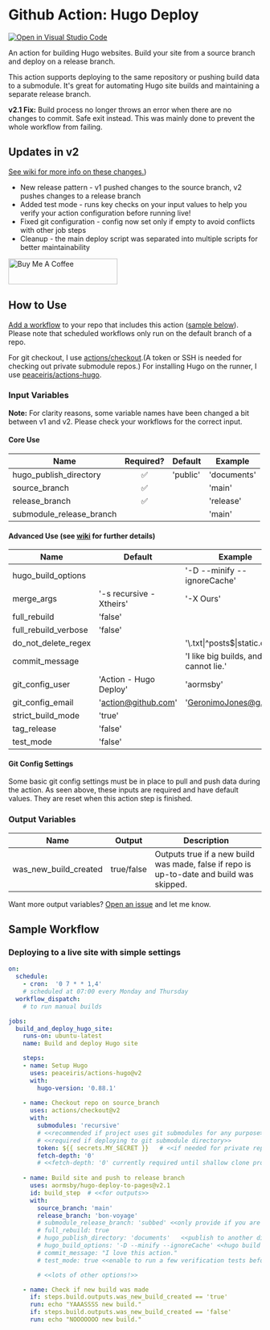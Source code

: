 # Github Action: Hugo Deploy

[![Open in Visual Studio Code](https://open.vscode.dev/badges/open-in-vscode.svg)](https://open.vscode.dev/aormsby/hugo-deploy-to-pages)

An action for building Hugo websites. Build your site from a source branch and deploy on a release branch.

This action supports deploying to the same repository or pushing build data to a submodule. It's great for automating Hugo site builds and maintaining a separate release branch.

**v2.1 Fix:** Build process no longer throws an error when there are no changes to commit. Safe exit instead. This was mainly done to prevent the whole workflow from failing.

## Updates in v2

[See wiki for more info on these changes.](https://github.com/aormsby/hugo-deploy-to-pages/wiki))

- New release pattern - v1 pushed changes to the source branch, v2 pushes changes to a release branch
- Added test mode - runs key checks on your input values to help you verify your action configuration before running live!
- Fixed git configuration - config now set only if empty to avoid conflicts with other job steps
- Cleanup - the main deploy script was separated into multiple scripts for better maintainability

<a href="https://www.buymeacoffee.com/aormsby" target="_blank"><img src="https://cdn.buymeacoffee.com/buttons/default-green.png" alt="Buy Me A Coffee" style="height: 51px !important;width: 217px !important;" ></a>

## How to Use

[Add a workflow](https://docs.github.com/en/actions/quickstart#creating-your-first-workflow) to your repo that includes this action ([sample below](#sample-workflow)). Please note that scheduled workflows only run on the default branch of a repo.

For git checkout, I use [actions/checkout](https://github.com/actions/checkout).(A token or SSH is needed for checking out private submodule repos.) For installing Hugo on the runner, I use [peaceiris/actions-hugo](https://github.com/peaceiris/actions-hugo).

### Input Variables

**Note:** For clarity reasons, some variable names have been changed a bit between v1 and v2. Please check your workflows for the correct input.

#### Core Use

| Name                     |     Required?      | Default  | Example     |
| ------------------------ | :----------------: | -------- | ----------- |
| hugo_publish_directory   | :white_check_mark: | 'public' | 'documents' |
| source_branch            | :white_check_mark: |          | 'main'      |
| release_branch           | :white_check_mark: |          | 'release'   |
| submodule_release_branch |                    |          | 'main'      |

#### Advanced Use (see [wiki](https://github.com/aormsby/hugo-deploy-to-pages/wiki/Configuration) for further details)

| Name                 | Default                 | Example                                |
| -------------------- | ----------------------- | -------------------------------------- |
| hugo_build_options   |                         | '-D --minify --ignoreCache'            |
| merge_args           | '-s recursive -Xtheirs' | '-X Ours'                              |
| full_rebuild         | 'false'                 |                                        |
| full_rebuild_verbose | 'false'                 |                                        |
| do_not_delete_regex  |                         | '\\\.txt\|\^posts\$\|static.css'       |
| commit_message       |                         | 'I like big builds, and I cannot lie.' |
| git_config_user      | 'Action - Hugo Deploy'  | 'aormsby'                              |
| git_config_email     | 'action@github.com'     | 'GeronimoJones@g.woah'                 |
| strict_build_mode    | 'true'                  |                                        |
| tag_release          | 'false'                 |                                        |
| test_mode            | 'false'                 |                                        |

#### Git Config Settings

Some basic git config settings must be in place to pull and push data during the action. As seen above, these inputs are required and have default values. They are reset when this action step is finished.

### Output Variables

| Name                  | Output     | Description                                                                              |
| --------------------- | ---------- | ---------------------------------------------------------------------------------------- |
| was_new_build_created | true/false | Outputs true if a new build was made, false if repo is up-to-date and build was skipped. |

Want more output variables? [Open an issue](https://github.com/aormsby/hugo-deploy-to-pages/issues) and let me know.

## Sample Workflow

### Deploying to a live site with simple settings

```yaml
on:
  schedule:
    - cron:  '0 7 * * 1,4'
    # scheduled at 07:00 every Monday and Thursday
  workflow_dispatch:
    # to run manual builds

jobs:
  build_and_deploy_hugo_site:
    runs-on: ubuntu-latest
    name: Build and deploy Hugo site

    steps:
    - name: Setup Hugo
      uses: peaceiris/actions-hugo@v2
      with:
        hugo-version: '0.88.1'
    
    - name: Checkout repo on source_branch
      uses: actions/checkout@v2
      with:
        submodules: 'recursive'
        # <<recommended if project uses git submodules for any purpose>>
        # <<required if deploying to git submodule directory>>
        token: ${{ secrets.MY_SECRET }}   # <<if needed for private repos>>
        fetch-depth: '0'
        # <<fetch-depth: '0' currently required until shallow clone problems are solved>>
        
    - name: Build site and push to release branch
      uses: aormsby/hugo-deploy-to-pages@v2.1
      id: build_step  # <<for outputs>>
      with:
        source_branch: 'main'
        release_branch: 'bon-voyage'
        # submodule_release_branch: 'subbed' <<only provide if you are publishing to directory with git submodule>>
        # full_rebuild: true
        # hugo_publish_directory: 'documents'   <<publish to another directory if needed>>
        # hugo_build_options: '-D --minify --ignoreCache' <<hugo build cis customizable>>
        # commit_message: "I love this action."
        # test_mode: true <<enable to run a few verification tests before your first live run>>

        # <<lots of other options!>>

    - name: Check if new build was made
      if: steps.build.outputs.was_new_build_created == 'true'
      run: echo "YAAASSSS new build."
      if: steps.build.outputs.was_new_build_created == 'false'
      run: echo "NOOOOOOO new build."
```

